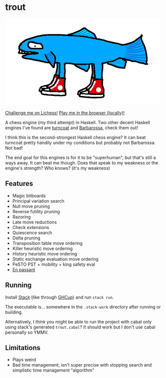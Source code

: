 # trout

![](trout.png)

[Challenge me on Lichess!](https://lichess.org/@/TroutBot)
[Play me in the browser (locally)!](https://osrepnay.github.io/trout-web/)

A chess engine (my third attempt) in Haskell.
Two other decent Haskell engines I've found are [turncoat](https://github.com/albertprz/turncoat) and [Barbarossa](https://github.com/nionita/Barbarossa), check them out!

I think this is the second-strongest Haskell chess engine?
It can beat turncoat pretty handily under my conditions but probably not Barbarossa.
Not bad!

The end goal for this engines is for it to be "superhuman", but that's still a ways away.
It can beat me though.
Does that speak to my weakness or the engine's strength? Who knows? (it's my weakness)

## Features

- Magic bitboards
- Principal variation search
- Null move pruning
- Reverse futility pruning
- Razoring
- Late move reductions
- Check extensions
- Quiescence search
- Delta pruning
- Transposition table move ordering
- Killer heuristic move ordering
- History heuristic move ordering
- Static exchange evaluation move ordering
- PeSTO PST + mobility + king safety eval
- [En passant](https://en.wikipedia.org/wiki/En_passant)

## Running

Install [Stack](https://docs.haskellstack.org/en/stable/) (like through [GHCup](https://www.haskell.org/ghcup/)) and run `stack run`.

The executable is... somewhere in the `.stack-work` directory after running or building.

Alternatively, I *think* you might be able to run the project with cabal only using stack's generated `trout.cabal`?
It should work but I don't use cabal personally so YMMV.

## Limitations

- Plays weird
- Bad time management; isn't super precise with stopping search and simplistic time management "algorithm"
